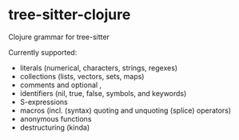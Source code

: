# tree-sitter-clojure
Clojure grammar for tree-sitter

Currently supported:
- literals (numerical, characters, strings, regexes)
- collections (lists, vectors, sets, maps)
- comments and optional ,
- identifiers (nil, true, false, symbols, and keywords)
- S-expressions
- macros (incl. (syntax) quoting and unquoting (splice) operators)
- anonymous functions
- destructuring (kinda)
